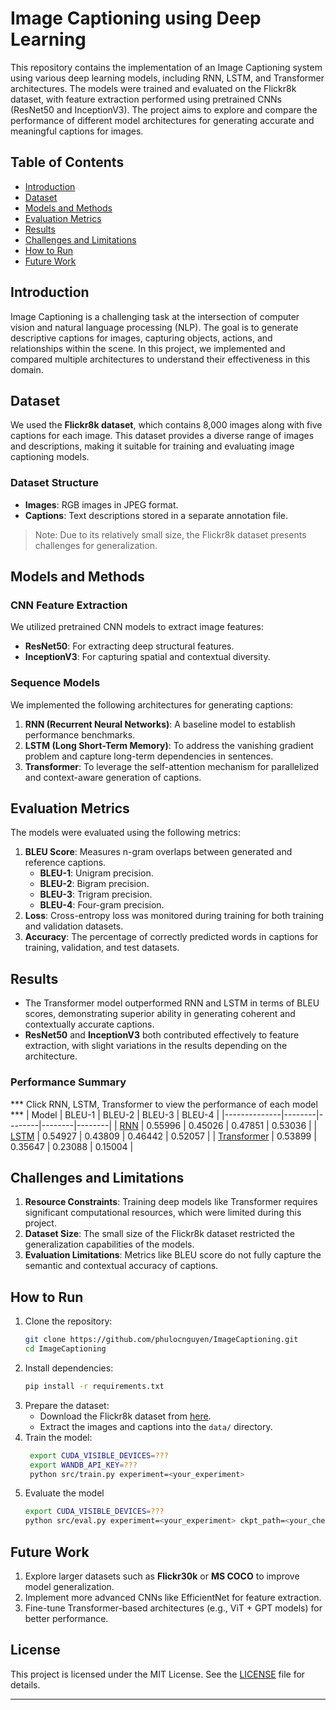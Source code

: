 # Image Captioning using Deep Learning

This repository contains the implementation of an Image Captioning system using various deep learning models, including RNN, LSTM, and Transformer architectures. The models were trained and evaluated on the Flickr8k dataset, with feature extraction performed using pretrained CNNs (ResNet50 and InceptionV3). The project aims to explore and compare the performance of different model architectures for generating accurate and meaningful captions for images.

## Table of Contents
- [Introduction](#introduction)
- [Dataset](#dataset)
- [Models and Methods](#models-and-methods)
- [Evaluation Metrics](#evaluation-metrics)
- [Results](#results)
- [Challenges and Limitations](#challenges-and-limitations)
- [How to Run](#how-to-run)
- [Future Work](#future-work)

## Introduction
Image Captioning is a challenging task at the intersection of computer vision and natural language processing (NLP). The goal is to generate descriptive captions for images, capturing objects, actions, and relationships within the scene. In this project, we implemented and compared multiple architectures to understand their effectiveness in this domain.

## Dataset
We used the **Flickr8k dataset**, which contains 8,000 images along with five captions for each image. This dataset provides a diverse range of images and descriptions, making it suitable for training and evaluating image captioning models. 

### Dataset Structure
- **Images**: RGB images in JPEG format.
- **Captions**: Text descriptions stored in a separate annotation file.

> Note: Due to its relatively small size, the Flickr8k dataset presents challenges for generalization.

## Models and Methods

### CNN Feature Extraction
We utilized pretrained CNN models to extract image features:
- **ResNet50**: For extracting deep structural features.
- **InceptionV3**: For capturing spatial and contextual diversity.

### Sequence Models
We implemented the following architectures for generating captions:
1. **RNN (Recurrent Neural Networks)**: A baseline model to establish performance benchmarks.
2. **LSTM (Long Short-Term Memory)**: To address the vanishing gradient problem and capture long-term dependencies in sentences.
3. **Transformer**: To leverage the self-attention mechanism for parallelized and context-aware generation of captions.

## Evaluation Metrics
The models were evaluated using the following metrics:

1. **BLEU Score**: Measures n-gram overlaps between generated and reference captions.
   - **BLEU-1**: Unigram precision.
   - **BLEU-2**: Bigram precision.
   - **BLEU-3**: Trigram precision.
   - **BLEU-4**: Four-gram precision.
2. **Loss**: Cross-entropy loss was monitored during training for both training and validation datasets.
3. **Accuracy**: The percentage of correctly predicted words in captions for training, validation, and test datasets.

## Results
- The Transformer model outperformed RNN and LSTM in terms of BLEU scores, demonstrating superior ability in generating coherent and contextually accurate captions.
- **ResNet50** and **InceptionV3** both contributed effectively to feature extraction, with slight variations in the results depending on the architecture.

### Performance Summary
*** Click RNN, LSTM, Transformer to view the performance of each model ***
| Model        | BLEU-1 | BLEU-2 | BLEU-3 | BLEU-4 | 
|--------------|--------|--------|--------|--------|
| [RNN](https://wandb.ai/locnp/image-captioning/reports/Image-Captioning-Using-RNN--VmlldzoxMDU4ODAxNg?accessToken=72pahyhyuooehicttfhhj3j0ce6utaav6p15ai5jplw434a6zvjj5b8gxdg2w9a8)          | 0.55996   | 0.45026   | 0.47851   | 0.53036   | 
| [LSTM](https://wandb.ai/trangdo/image-captioning/reports/imageCaptioning-using-LSTM--VmlldzoxMDU4OTEwOQ?accessToken=1ba0tihsii47z5fw7opb9llw8y38qgc6tyin372zjdyqiqhkqwcmju5orxr69q8e&fbclid=IwY2xjawHJPdVleHRuA2FlbQIxMAABHQ8NfzQ2gU9ZTcjt_1rWxVbjA6Cv4rP0M8N4Tpd7GxTo1GzC5zNder5NVA_aem_aEbyCxeLX9FVp1hQkxWymA)         | 0.54927   | 0.43809   | 0.46442   | 0.52057   |
| [Transformer](https://wandb.ai/lamai284/image_caption/reports/Image-caption-using-Transformer--VmlldzoxMDU5NTk5OA?accessToken=tflfntaa2u0telicydcp9tb0g4cv72xihnig7f8zr8634e44eqkeywxi3je7pfc6)  | 0.53899   | 0.35647   | 0.23088   | 0.15004   |
## Challenges and Limitations
1. **Resource Constraints**: Training deep models like Transformer requires significant computational resources, which were limited during this project.
2. **Dataset Size**: The small size of the Flickr8k dataset restricted the generalization capabilities of the models.
3. **Evaluation Limitations**: Metrics like BLEU score do not fully capture the semantic and contextual accuracy of captions.

## How to Run

1. Clone the repository:
   ```bash
   git clone https://github.com/phulocnguyen/ImageCaptioning.git
   cd ImageCaptioning
   ```
2. Install dependencies:
   ```bash
   pip install -r requirements.txt
   ```
3. Prepare the dataset:
   - Download the Flickr8k dataset from [here](https://www.kaggle.com/datasets/adityajn105/flickr8k).
   - Extract the images and captions into the `data/` directory.
4. Train the model:
   ```bash
    export CUDA_VISIBLE_DEVICES=???
    export WANDB_API_KEY=???
    python src/train.py experiment=<your_experiment>
   ```
5. Evaluate the model
   ```bash
   export CUDA_VISIBLE_DEVICES=???
   python src/eval.py experiment=<your_experiment> ckpt_path=<your_checkpoint>
   ```

## Future Work
1. Explore larger datasets such as **Flickr30k** or **MS COCO** to improve model generalization.
2. Implement more advanced CNNs like EfficientNet for feature extraction.
3. Fine-tune Transformer-based architectures (e.g., ViT + GPT models) for better performance.

## License
This project is licensed under the MIT License. See the [LICENSE](LICENSE) file for details.

---

